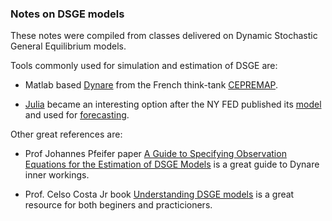 ### Notes on DSGE models 

These notes were compiled from classes delivered on Dynamic Stochastic General Equilibrium models. 

Tools commonly used for simulation and estimation of DSGE are:

* Matlab based [Dynare](http://www.dynare.org/) from the French think-tank [CEPREMAP](http://www.cepremap.fr/). 

* [Julia](https://julialang.org/) became an interesting option after the NY FED published its [model](https://github.com/FRBNY-DSGE/DSGE.jl) and used for [forecasting](http://libertystreeteconomics.newyorkfed.org/2017/05/forecasting-with-julia.html).

Other great references are:

* Prof Johannes Pfeifer paper [A Guide to Specifying Observation Equations for the Estimation of DSGE Models](https://sites.google.com/site/pfeiferecon/dynare) is a great guide to Dynare inner workings.

* Prof. Celso Costa Jr book [Understanding DSGE models](https://vernonpress.com/title?id=70) is a great resource for both beginers and practicioners.

